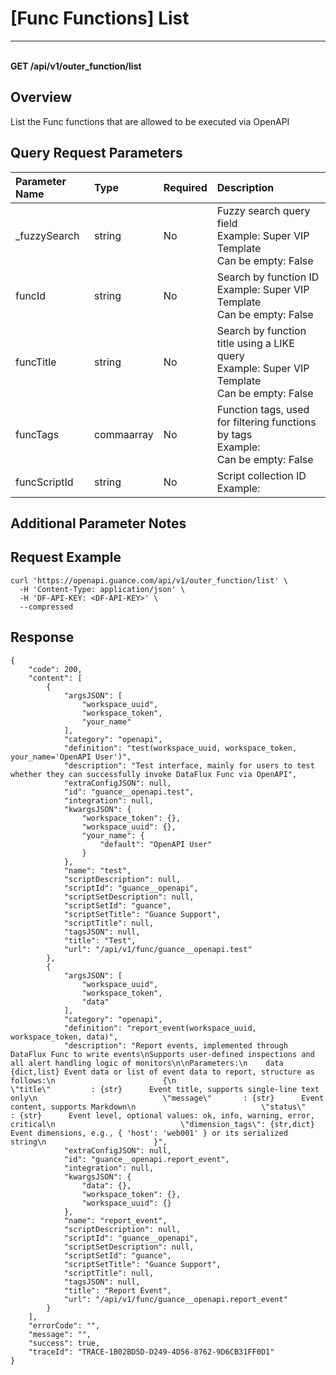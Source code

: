 # [Func Functions] List

---

<br />**GET /api/v1/outer_function/list**

## Overview
List the Func functions that are allowed to be executed via OpenAPI


## Query Request Parameters

| Parameter Name        | Type     | Required   | Description              |
|:-------------------|:-------|:-----|:----------------|
| _fuzzySearch | string | No | Fuzzy search query field<br>Example: Super VIP Template <br>Can be empty: False <br> |
| funcId | string | No | Search by function ID<br>Example: Super VIP Template <br>Can be empty: False <br> |
| funcTitle | string | No | Search by function title using a LIKE query<br>Example: Super VIP Template <br>Can be empty: False <br> |
| funcTags | commaarray | No | Function tags, used for filtering functions by tags<br>Example:  <br>Can be empty: False <br> |
| funcScriptId | string | No | Script collection ID<br>Example:  <br> |

## Additional Parameter Notes



## Request Example
```shell
curl 'https://openapi.guance.com/api/v1/outer_function/list' \
  -H 'Content-Type: application/json' \
  -H 'DF-API-KEY: <DF-API-KEY>' \
  --compressed
```




## Response
```shell
{
    "code": 200,
    "content": [
        {
            "argsJSON": [
                "workspace_uuid",
                "workspace_token",
                "your_name"
            ],
            "category": "openapi",
            "definition": "test(workspace_uuid, workspace_token, your_name='OpenAPI User')",
            "description": "Test interface, mainly for users to test whether they can successfully invoke DataFlux Func via OpenAPI",
            "extraConfigJSON": null,
            "id": "guance__openapi.test",
            "integration": null,
            "kwargsJSON": {
                "workspace_token": {},
                "workspace_uuid": {},
                "your_name": {
                    "default": "OpenAPI User"
                }
            },
            "name": "test",
            "scriptDescription": null,
            "scriptId": "guance__openapi",
            "scriptSetDescription": null,
            "scriptSetId": "guance",
            "scriptSetTitle": "Guance Support",
            "scriptTitle": null,
            "tagsJSON": null,
            "title": "Test",
            "url": "/api/v1/func/guance__openapi.test"
        },
        {
            "argsJSON": [
                "workspace_uuid",
                "workspace_token",
                "data"
            ],
            "category": "openapi",
            "definition": "report_event(workspace_uuid, workspace_token, data)",
            "description": "Report events, implemented through DataFlux Func to write events\nSupports user-defined inspections and all alert handling logic of monitors\n\nParameters:\n    data {dict,list} Event data or list of event data to report, structure as follows:\n                        {\n                            \"title\"         : {str}      Event title, supports single-line text only\n                            \"message\"       : {str}      Event content, supports Markdown\n                            \"status\"        : {str}      Event level, optional values: ok, info, warning, error, critical\n                            \"dimension_tags\": {str,dict} Event dimensions, e.g., { 'host': 'web001' } or its serialized string\n                        }",
            "extraConfigJSON": null,
            "id": "guance__openapi.report_event",
            "integration": null,
            "kwargsJSON": {
                "data": {},
                "workspace_token": {},
                "workspace_uuid": {}
            },
            "name": "report_event",
            "scriptDescription": null,
            "scriptId": "guance__openapi",
            "scriptSetDescription": null,
            "scriptSetId": "guance",
            "scriptSetTitle": "Guance Support",
            "scriptTitle": null,
            "tagsJSON": null,
            "title": "Report Event",
            "url": "/api/v1/func/guance__openapi.report_event"
        }
    ],
    "errorCode": "",
    "message": "",
    "success": true,
    "traceId": "TRACE-1B02BD5D-D249-4D56-8762-9D6CB31FF0D1"
} 
```
